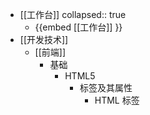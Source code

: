 - [[工作台]] 
  collapsed:: true
	- {{embed [[工作台]] }}
- [[开发技术]]
	- [[前端]]
		- 基础
			- HTML5
				- 标签及其属性
					- HTML 标签
					  <!--> <!DOCTYPE><a><abbr><acronym><address><applet><area><article><aside><audio><b><base><basefont><bdi><bdo><big><blockquote><body><br><button><canvas><caption><center><cite><code><col><colgroup><command><datalist><dd><del><details><dfn><dialog><dir><div><dl><dt><em><embed><fieldset><figcaption><figure><font><footer><form><frame><frameset><head><header><hgroup><h1> - <h6><hr><i><iframe><img><input><ins><kbd><keygen><label><legend><li><link><main><map><mark><menu><meta><meter><nav><noframes><noscript><object><ol><optgroup><option><output><p><param><pre><html><picture><progress><q><rp><rt><ruby><s><samp><script><section><select><small><source><span><strike><strong><style><sub><summary><sup><table><tbody><td><textarea>< template><tfoot><th><thead><time><title><tr><track><tt><u><ul><var><video><wbr>
				- 样式
				- 选择器
			- CSS
			- JavaScript
			-
		- [[nodejs和npm的安装和环境搭建]] #node.js
		- [[[Vue学习]Vue开发流程——创建项目]] #vue
		-
		-
	- [[后端]]
		- [[ubuntu下安装npm+node.js]] #linux #unbuntu
		-
		-
		-
- 归档
	-
